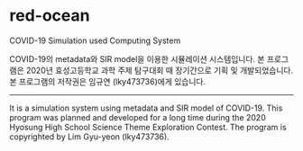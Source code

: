 # red-ocean
COVID-19 Simulation used Computing System

COVID-19의 metadata와 SIR model을 이용한 시뮬레이션 시스템입니다. 본 프로그램은 2020년 효성고등학교 과학 주제 탐구대회 때 장기간으로 기획 및 개발되었습니다. 본 프로그램의 저작권은 임규연 (lky473736)에게 있습니다.

---------------------------

It is a simulation system using metadata and SIR model of COVID-19. This program was planned and developed for a long time during the 2020 Hyosung High School Science Theme Exploration Contest. The program is copyrighted by Lim Gyu-yeon (lky473736).
